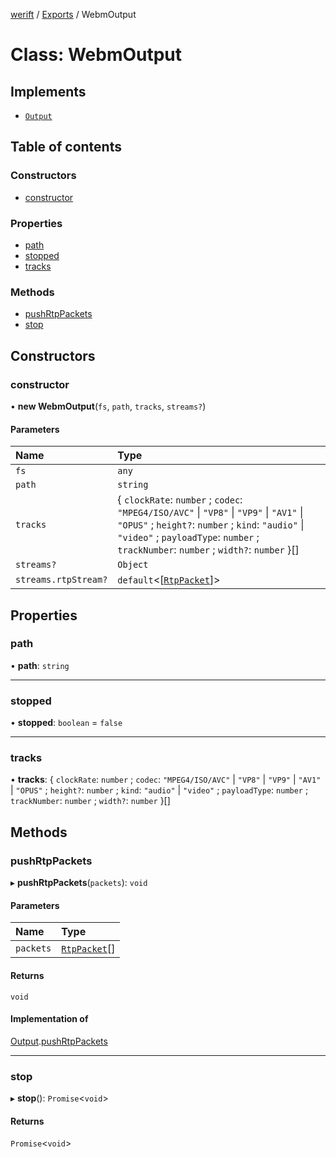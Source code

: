 [werift](../README.md) / [Exports](../modules.md) / WebmOutput

# Class: WebmOutput

## Implements

- [`Output`](Output.md)

## Table of contents

### Constructors

- [constructor](WebmOutput.md#constructor)

### Properties

- [path](WebmOutput.md#path)
- [stopped](WebmOutput.md#stopped)
- [tracks](WebmOutput.md#tracks)

### Methods

- [pushRtpPackets](WebmOutput.md#pushrtppackets)
- [stop](WebmOutput.md#stop)

## Constructors

### constructor

• **new WebmOutput**(`fs`, `path`, `tracks`, `streams?`)

#### Parameters

| Name | Type |
| :------ | :------ |
| `fs` | `any` |
| `path` | `string` |
| `tracks` | { `clockRate`: `number` ; `codec`: ``"MPEG4/ISO/AVC"`` \| ``"VP8"`` \| ``"VP9"`` \| ``"AV1"`` \| ``"OPUS"`` ; `height?`: `number` ; `kind`: ``"audio"`` \| ``"video"`` ; `payloadType`: `number` ; `trackNumber`: `number` ; `width?`: `number`  }[] |
| `streams?` | `Object` |
| `streams.rtpStream?` | `default`<[[`RtpPacket`](RtpPacket.md)]\> |

## Properties

### path

• **path**: `string`

___

### stopped

• **stopped**: `boolean` = `false`

___

### tracks

• **tracks**: { `clockRate`: `number` ; `codec`: ``"MPEG4/ISO/AVC"`` \| ``"VP8"`` \| ``"VP9"`` \| ``"AV1"`` \| ``"OPUS"`` ; `height?`: `number` ; `kind`: ``"audio"`` \| ``"video"`` ; `payloadType`: `number` ; `trackNumber`: `number` ; `width?`: `number`  }[]

## Methods

### pushRtpPackets

▸ **pushRtpPackets**(`packets`): `void`

#### Parameters

| Name | Type |
| :------ | :------ |
| `packets` | [`RtpPacket`](RtpPacket.md)[] |

#### Returns

`void`

#### Implementation of

[Output](Output.md).[pushRtpPackets](Output.md#pushrtppackets)

___

### stop

▸ **stop**(): `Promise`<`void`\>

#### Returns

`Promise`<`void`\>
